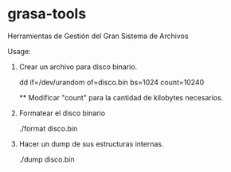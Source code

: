 grasa-tools
===========

Herramientas de Gestión del Gran Sistema de Archivos


Usage:

1) Crear un archivo para disco binario. 

	dd if=/dev/urandom of=disco.bin bs=1024 count=10240
	
	** Modificar "count" para la cantidad de kilobytes necesarios.

2) Formatear el disco binario

	./format disco.bin

3) Hacer un dump de sus estructuras internas.

	./dump disco.bin



